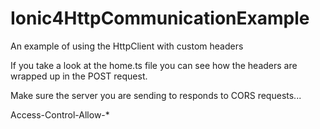 # Ionic4HttpCommunicationExample
An example of using the HttpClient with custom headers


If you take a look at the home.ts file you can see how the headers are wrapped up in the POST request.

Make sure the server you are sending to responds to CORS requests...

Access-Control-Allow-*
